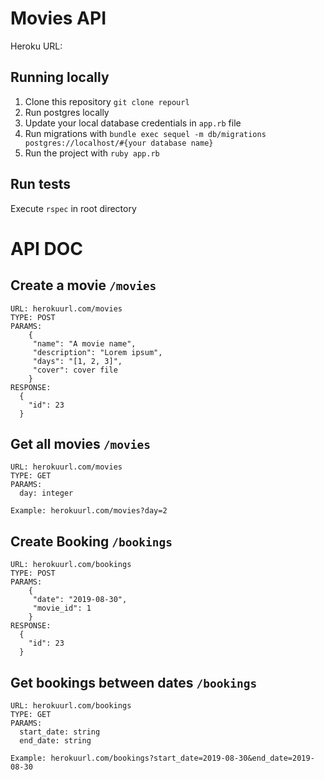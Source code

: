 # Movies API

Heroku URL: 

## Running locally

1. Clone this repository `git clone repourl`
2. Run postgres locally
3. Update your local database credentials in `app.rb` file
4. Run migrations with `bundle exec sequel -m db/migrations postgres://localhost/#{your database name}`
5. Run the project with `ruby app.rb`


## Run tests
Execute `rspec` in root directory


# API DOC

## Create a movie `/movies`
```
URL: herokuurl.com/movies
TYPE: POST
PARAMS: 
    {
     "name": "A movie name",
     "description": "Lorem ipsum",
     "days": "[1, 2, 3]",
     "cover": cover file
    }
RESPONSE:
  {
    "id": 23
  }
```
## Get all movies `/movies`

```
URL: herokuurl.com/movies
TYPE: GET
PARAMS:
  day: integer

Example: herokuurl.com/movies?day=2
```

## Create Booking `/bookings`
```
URL: herokuurl.com/bookings
TYPE: POST
PARAMS: 
    {
     "date": "2019-08-30",
     "movie_id": 1
    }
RESPONSE:
  {
    "id": 23
  }
```
## Get bookings between dates `/bookings`

```
URL: herokuurl.com/bookings
TYPE: GET
PARAMS:
  start_date: string
  end_date: string
  
Example: herokuurl.com/bookings?start_date=2019-08-30&end_date=2019-08-30
```